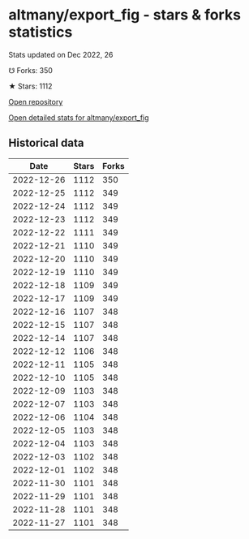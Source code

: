 # altmany/export_fig - stars & forks statistics

Stats updated on Dec 2022, 26

☋ Forks: 350

★ Stars: 1112

[Open repository](https://github.com/altmany/export_fig)

[Open detailed stats for altmany/export_fig](https://reviewgithub.com/rep/altmany/export_fig)

## Historical data
| Date | Stars | Forks |
|------|-------|-------|
| 2022-12-26 | 1112 | 350 | 
| 2022-12-25 | 1112 | 349 | 
| 2022-12-24 | 1112 | 349 | 
| 2022-12-23 | 1112 | 349 | 
| 2022-12-22 | 1111 | 349 | 
| 2022-12-21 | 1110 | 349 | 
| 2022-12-20 | 1110 | 349 | 
| 2022-12-19 | 1110 | 349 | 
| 2022-12-18 | 1109 | 349 | 
| 2022-12-17 | 1109 | 349 | 
| 2022-12-16 | 1107 | 348 | 
| 2022-12-15 | 1107 | 348 | 
| 2022-12-14 | 1107 | 348 | 
| 2022-12-12 | 1106 | 348 | 
| 2022-12-11 | 1105 | 348 | 
| 2022-12-10 | 1105 | 348 | 
| 2022-12-09 | 1103 | 348 | 
| 2022-12-07 | 1103 | 348 | 
| 2022-12-06 | 1104 | 348 | 
| 2022-12-05 | 1103 | 348 | 
| 2022-12-04 | 1103 | 348 | 
| 2022-12-03 | 1102 | 348 | 
| 2022-12-01 | 1102 | 348 | 
| 2022-11-30 | 1101 | 348 | 
| 2022-11-29 | 1101 | 348 | 
| 2022-11-28 | 1101 | 348 | 
| 2022-11-27 | 1101 | 348 | 

